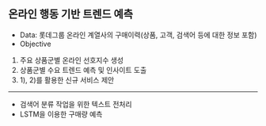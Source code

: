 ## 온라인 행동 기반 트렌드 예측
* Data: 롯데그룹 온라인 계열사의 구매이력(상품, 고객, 검색어 등에 대한 정보 포함)
* Objective
 1) 주요 상품군별 온라인 선호지수 생성
 2) 상품군별 수요 트렌드 예측 및 인사이트 도출
 3) 1), 2)를 활용한 신규 서비스 제안
***
* 검색어 분류 작업을 위한 텍스트 전처리
* LSTM을 이용한 구매량 예측
